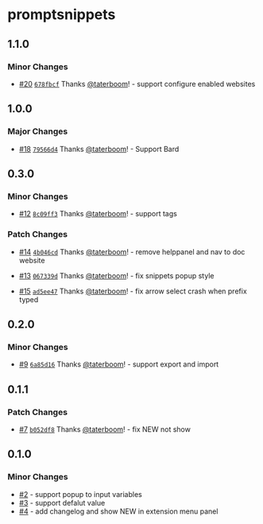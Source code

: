 # promptsnippets

## 1.1.0

### Minor Changes

- [#20](https://github.com/taterboom/PromptSnippets/pull/20) [`678fbcf`](https://github.com/taterboom/PromptSnippets/commit/678fbcfa5f8f3ca15604ac54fecb69083f1dce5a) Thanks [@taterboom](https://github.com/taterboom)! - support configure enabled websites

## 1.0.0

### Major Changes

- [#18](https://github.com/taterboom/PromptSnippets/pull/18) [`79566d4`](https://github.com/taterboom/PromptSnippets/commit/79566d4850e98e64f680498b8a62d66807bbf428) Thanks [@taterboom](https://github.com/taterboom)! - Support Bard

## 0.3.0

### Minor Changes

- [#12](https://github.com/taterboom/PromptSnippets/pull/12) [`8c09ff3`](https://github.com/taterboom/PromptSnippets/commit/8c09ff352b44230cd717583f63c052199213a2cd) Thanks [@taterboom](https://github.com/taterboom)! - support tags

### Patch Changes

- [#14](https://github.com/taterboom/PromptSnippets/pull/14) [`4b046cd`](https://github.com/taterboom/PromptSnippets/commit/4b046cd4f9be28ad48f2f95b9525a774ebd9df1c) Thanks [@taterboom](https://github.com/taterboom)! - remove helppanel and nav to doc website

- [#13](https://github.com/taterboom/PromptSnippets/pull/13) [`067339d`](https://github.com/taterboom/PromptSnippets/commit/067339d13678e29e0d006fbfe3a4f681e8e63309) Thanks [@taterboom](https://github.com/taterboom)! - fix snippets popup style

- [#15](https://github.com/taterboom/PromptSnippets/pull/15) [`ad5ee47`](https://github.com/taterboom/PromptSnippets/commit/ad5ee471e073321df07bb32f64ed7642bb5fcd31) Thanks [@taterboom](https://github.com/taterboom)! - fix arrow select crash when prefix typed

## 0.2.0

### Minor Changes

- [#9](https://github.com/taterboom/PromptSnippets/pull/9) [`6a85d16`](https://github.com/taterboom/PromptSnippets/commit/6a85d160ac1d17cb48625f52bcf5d8c8cce609ef) Thanks [@taterboom](https://github.com/taterboom)! - support export and import

## 0.1.1

### Patch Changes

- [#7](https://github.com/taterboom/PromptSnippets/pull/7) [`b052df8`](https://github.com/taterboom/PromptSnippets/commit/b052df898374a4199d1a4eb52d6f8b02f5bd96ab) Thanks [@taterboom](https://github.com/taterboom)! - fix NEW not show

## 0.1.0

### Minor Changes

- [#2](https://github.com/taterboom/PromptSnippets/pull/2) - support popup to input variables
- [#3](https://github.com/taterboom/PromptSnippets/pull/3) - support defalut value
- [#4](https://github.com/taterboom/PromptSnippets/pull/4) - add changelog and show NEW in extension menu panel
